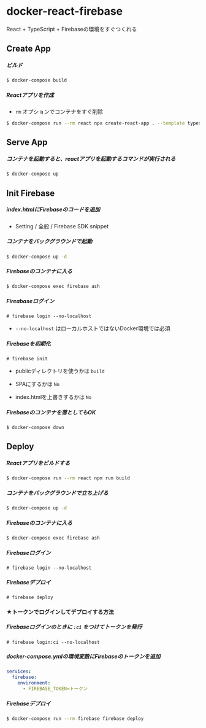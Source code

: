 # docker-react-firebase
React + TypeScript + Firebaseの環境をすぐつくれる

## Create App

##### ビルド

```bash
$ docker-compose build
```

##### Reactアプリを作成

-  `rm` オプションでコンテナをすぐ削除

```bash
$ docker-compose run --rm react npx create-react-app . --template typescript
```

## Serve App

##### コンテナを起動すると、reactアプリを起動するコマンドが実行される

```bash
$ docker-compose up
```

## Init Firebase

##### index.htmlにFirebaseのコードを追加

- Setting / 全般 / Firebase SDK snippet

##### コンテナをバックグラウンドで起動

```bash
$ docker-compose up -d
```

##### Firebaseのコンテナに入る

```bash
$ docker-compose exec firebase ash
```

##### Fireabaseログイン

```
# firebase login --no-localhost
```

- `--no-localhost` はローカルホストではないDocker環境では必須

##### Firebaseを初期化

```
# firebase init
```

- publicディレクトリを使うかは `build`
- SPAにするかは `No`

- index.htmlを上書きするかは `No`

##### Firebaseのコンテナを落としてもOK

```bash
$ docker-compose down
```

## Deploy

##### Reactアプリをビルドする

```bash
$ docker-compose run --rm react npm run build
```

##### コンテナをバックグラウンドで立ち上げる

```bash
$ docker-compose up -d
```

##### Firebaseのコンテナに入る

```bash
$ docker-compose exec firebase ash
```

##### Firebaseログイン

```
# firebase login --no-localhost
```

##### Firebaseデプロイ

```
# firebase deploy
```

#### ★トークンでログインしてデプロイする方法

##### Firebaseログインのときに `:ci` をつけてトークンを発行

```
# firebase login:ci --no-localhost
```

##### docker-compose.ymlの環境変数にFirebaseのトークンを追加

```yaml
services:
  firebase:
    environment: 
      - FIREBASE_TOKEN=トークン
```

##### Firebaseデプロイ

```bash
$ docker-compose run --rm firebase firebase deploy
```
